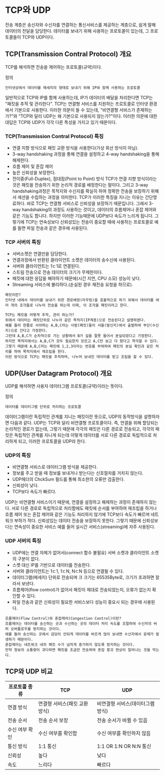 # TCP와 UDP
전송 계층은 송신자와 수신자를 연결하는 통신서비스를 제공하는 계층으로, 쉽게 말해 데이터의 전달을 담당한다.
데이터를 보내기 위해 사용하는 프로토콜이 있는데, 그 프로토콜들이 TCP와 UDP이다.

## TCP(Transmission Contral Protocol) 개요
TCP를 해석하면 전송을 제어하는 프로토콜(규약)이다.

정의
```
인터넷상에서 데이터를 메세지의 형태로 보내기 위해 IP와 함께 사용하는 프로토콜
```

일반적으로 TCP와 IP를 함께 사용하는데, IP가 데이터의 배달을 처리한다면 TCP는 "패킷을 추적 및 관리한다".
TCP는 연결형 서비스를 지원하는 프로토콜로 인터넷 환경에서 기본으로 사용한다.
이러한 의문이 들 수 있는데, "비연결형 서비스가 존재하는가?"와 "TCP와 달리 UDP는 왜 기본으로 사용되지 않는가?"이다.
이러한 의문에 대한 대답은 TCP와 UDP가 각각 다른 특성을 가지고 있기 때문이다.

### TCP(Transmission Contral Protocol) 특징
- 연결 지향 방식으로 패킷 교환 방식을 사용한다(가상 회선 방식이 아님).
- 3-way handshaking 과정을 통해 연결을 설정하고 4-way handshaking을 통해 해제한다.
- 흐름 제어 및 혼잡 제어
- 높은 신뢰성을 보장한다.
- 전이중(Full-Duplex), 점대점(Point to Point) 방식
TCP가 연결 지향 방식이라는 것은 패킷을 전송하기 위한 논리적 경로를 배정한다는 말이다.
그리고 3-way handshaking과정은 목적지와 수신지를 확실히 하여 정확한 전송을 보장하기 위해서 세션을 수립하는 과정을 의미한다.
TCP가 이러한 특징을 지니는 이유는 간단명료하다.
바로 TCP는 연결형 서비스로 신뢰성을 보장하기 때문입니다.
그래서 3-way handshaking의 과정도 사용하는 것이고, 데이터의 흐름제어나 혼잡 제어와 같은 기능도 합니다.
하지만 이러한 기능때문에 UDP보다 속도가 느리게 됩니다.
그렇기에 TCP는 연속성보다 신뢰성있는 전송이 중요할 때에 사용하는 프로토콜로 예를 들면 파일 전송과 같은 경우에 사용된다.

### TCP 서버의 특징
- 서버소켓은 연결만을 담당한다.
- 연결과정에서 반환된 클라이언트 소켓은 데이터의 송수신에 사용된다.
- 서버와 클라이언트는 1ㄷ1로 연결된다.
- 스트림 전송으로 전송 데이터의 크기가 무제한이다.
- 패킷에 대한 응답을 해야하기 때문에(시간 지연, CPU 소모) 성능이 낮다.
- Streaming 서비스에 불리하다.(손실된 경우 재전송 요청을 하므로).

```
패킷이란?
인터넷 내에서 데이터를 보내기 위한 경로배정(라우팅)을 효율적으로 하기 위해서 데이터를 여러 개의 조각들로 나누어 전송을 하는데 이때, 이 조각을 패킷이라고 한다.

TCP는 패킷을 어떻게 추적, 관리 하는가?
위에서 데이터는 패킷단위로 나누어 같은 목적지(IP계층)으로 전송된다고 설명하였다.
예를 들어 한줄로 서야하는 A,B,C라는 사람(패킷)들이 서울(발신지)에서 출발하여 부산(수신지)으로 간다고 가정한다.
그런데 A,B,C가 순차적으로 가는 상황에서 B가 길을 잘못 들어서 분실되었다고 가정한다.
하지만 목적지에서는 A,B,C가 모두 필요한지 모르고 A,C만 보고 다 왔다고 착각할 수 있다.
그렇기 때문에 A,B,C라는 패킷에 1,2,3이라는 번호를 부여하여 패킷의 분실 확인과 같은 처리를 하여 목적지에서 재조립을 한다.
이런 방식으로 TCP는 패킷을 추적하며, 나누어 보내진 데이터를 받고 조립을 할 수 있다.
```

## UDP(User Datagram Protocol) 개요
UDP를 해석하면 사용자 데이터그램 프로토콜(규약)이라는 뜻이다.

정의
```
데이터를 데이터그램 단위로 처리하는 프로토콜
```
데이터그램이란 독립적인 관계를 지니는 패킷이란 뜻으로, UDP의 동작방식을 설명하자면 다음과 같다.
UDP는 TCP와 달리 비연결형 프로토콜이다.
즉, 연결을 위해 할당되는 논리적인 경로가 없는데, 그렇기 때문에 각각의 패킷은 다른 경로로 전송되고, 각각의 패킷은 독립적인 관계를 지니게 되는데 이렇게 데이터를 서로 다른 경로로 독립적으로 처리하게 되고, 이러한 프로토콜을 UDP라 한다.

### UDP의 특징
- 비연결형 서비스로 데이터그램 방식을 제공한다.
- 정보를 주고 받을 때 정보를 보내거나 받는다는 신호절차를 거치지 않는다.
- UDP헤더의 ChckSum 필드를 통해 최소한의 오류만 검출한다.
- 신뢰성이 낮다.
- TCP보다 속도가 빠르다.

UDP는 비연결형 서비스이기 때문에, 연결을 설정하고 해제하는 과정이 존재하지 않는다.
서로 다른 경로로 독립적으로 처리함에도 패킷에 순서를 부여하여 재조립을 하거나 흐름 제어 또는 혼잡 제어와 같은 기능도 처리하지 않기에 TCP보다 속도가 빠르며 네트워크 부하가 적다.
신뢰성있는 데이터 전송을 보장하지 못한다.
그렇기 때문에 신뢰성보다는 연속성이 중요한 서비스 예를 들어 실시간 서비스(streaming)에 자주 사용된다.

### UDP 서버의 특징
- UDP에는 연결 자체가 없어서(connect 함수 불필요) 서버 소켓과 클라이언트 소켓의 구분이 없다.
- 스켓 대신 IP를 기반으로 데이터를 전송한다.
- 서버와 클라이언트는 1ㄷ1, 1ㄷN, NㄷN 등으로 연결될 수 있다.
- 데이터그램(메세지) 단위로 전송되며 크 크기는 65535Byte로, 크기가 초과하면 잘라서 보낸다.
- 흐름제어(flow control)가 없어서 패킷이 제대로 전송되었는지, 오류가 없는지 확인할 수 있다.
- 파일 전송과 같은 신뢰성이 필요한 서비스보다 성능이 중요시 되는 경우에 사용된다.

```
흐름제어(Flow Control)와 혼잡제어(Congestion Control)이란?
흐름제어는 데이터를 송신하는 곳과 수신하는 곳의 데이터 처리 속도를 조절하여 수신자의 버퍼 오버플로우를 방지하는 것이다.
에를 들어 송신하는 곳에서 감당이 안되게 데이터를 바르게 많이 보내면 수신자에서 문제가 발생하기 때문이다.
혼잡제어는 네트워크 내의 패킷 수가 넘치게 증가하지 않도록 방지하는 것이다.
만약 정보의 소통량이 과다하면 패킷을 조금만 전송하여 혼잡 붕괴 현상이 일어나는 것을 막는다.
```

## TCP와 UDP 비교

| 프로토콜 종류 | TCP | UDP |
| --- | --- | --- |
| 연결 방식 | 연결형 서비스(패킷 교환 방식) | 비연결형 서비스(데이터그램 방식) |
| 전송 순서 | 전송 순서 보장 | 전송 순서가 바뀔 수 있음 |
| 수신 여부 확인 | 수신 여부를 확인함 | 수신 여부를 확인하지 않음 |
| 통신 방식 | 1:1 통신 | 1:1 OR 1:N OR N:N 통신 |
| 신뢰성 | 높다 | 낮다 |
| 속도 | 느리다 | 빠르다 |
